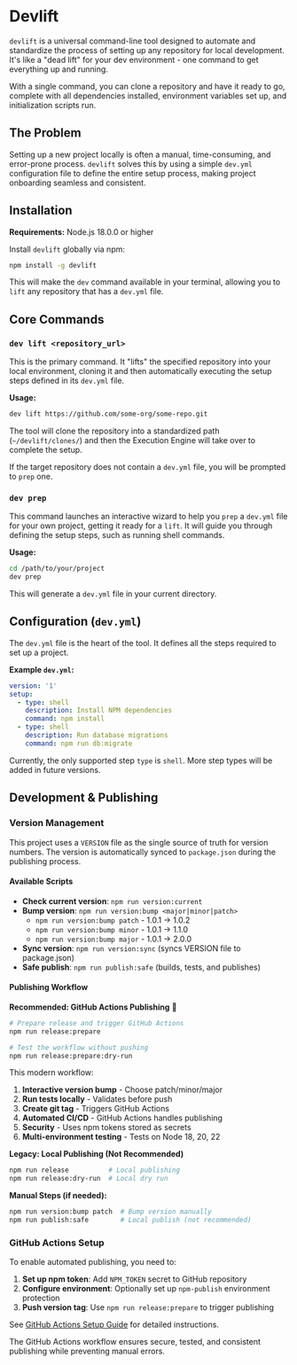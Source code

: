 # Devlift

`devlift` is a universal command-line tool designed to automate and standardize the process of setting up any repository for local development. It's like a "dead lift" for your dev environment - one command to get everything up and running.

With a single command, you can clone a repository and have it ready to go, complete with all dependencies installed, environment variables set up, and initialization scripts run.

## The Problem
Setting up a new project locally is often a manual, time-consuming, and error-prone process. `devlift` solves this by using a simple `dev.yml` configuration file to define the entire setup process, making project onboarding seamless and consistent.

## Installation

**Requirements:** Node.js 18.0.0 or higher

Install `devlift` globally via npm:

```bash
npm install -g devlift
```

This will make the `dev` command available in your terminal, allowing you to `lift` any repository that has a `dev.yml` file.

## Core Commands

### `dev lift <repository_url>`
This is the primary command. It "lifts" the specified repository into your local environment, cloning it and then automatically executing the setup steps defined in its `dev.yml` file.

**Usage:**
```bash
dev lift https://github.com/some-org/some-repo.git
```
The tool will clone the repository into a standardized path (`~/devlift/clones/`) and then the Execution Engine will take over to complete the setup.

If the target repository does not contain a `dev.yml` file, you will be prompted to `prep` one.

### `dev prep`
This command launches an interactive wizard to help you `prep` a `dev.yml` file for your own project, getting it ready for a `lift`. It will guide you through defining the setup steps, such as running shell commands.

**Usage:**
```bash
cd /path/to/your/project
dev prep
```
This will generate a `dev.yml` file in your current directory.

## Configuration (`dev.yml`)

The `dev.yml` file is the heart of the tool. It defines all the steps required to set up a project.

**Example `dev.yml`:**
```yaml
version: '1'
setup:
  - type: shell
    description: Install NPM dependencies
    command: npm install
  - type: shell
    description: Run database migrations
    command: npm run db:migrate
```

Currently, the only supported step `type` is `shell`. More step types will be added in future versions.

## Development & Publishing

### Version Management

This project uses a `VERSION` file as the single source of truth for version numbers. The version is automatically synced to `package.json` during the publishing process.

#### Available Scripts

- **Check current version**: `npm run version:current`
- **Bump version**: `npm run version:bump <major|minor|patch>`
  - `npm run version:bump patch` - 1.0.1 → 1.0.2
  - `npm run version:bump minor` - 1.0.1 → 1.1.0
  - `npm run version:bump major` - 1.0.1 → 2.0.0
- **Sync version**: `npm run version:sync` (syncs VERSION file to package.json)
- **Safe publish**: `npm run publish:safe` (builds, tests, and publishes)

#### Publishing Workflow

**Recommended: GitHub Actions Publishing** 🚀
```bash
# Prepare release and trigger GitHub Actions
npm run release:prepare

# Test the workflow without pushing
npm run release:prepare:dry-run
```

This modern workflow:
1. **Interactive version bump** - Choose patch/minor/major
2. **Run tests locally** - Validates before push  
3. **Create git tag** - Triggers GitHub Actions
4. **Automated CI/CD** - GitHub Actions handles publishing
5. **Security** - Uses npm tokens stored as secrets
6. **Multi-environment testing** - Tests on Node 18, 20, 22

**Legacy: Local Publishing (Not Recommended)**
```bash
npm run release          # Local publishing 
npm run release:dry-run  # Local dry run
```

**Manual Steps (if needed):**
```bash
npm run version:bump patch  # Bump version manually
npm run publish:safe        # Local publish (not recommended)
```

### GitHub Actions Setup

To enable automated publishing, you need to:

1. **Set up npm token**: Add `NPM_TOKEN` secret to GitHub repository
2. **Configure environment**: Optionally set up `npm-publish` environment protection
3. **Push version tag**: Use `npm run release:prepare` to trigger publishing

See [GitHub Actions Setup Guide](docs/github-actions-setup.md) for detailed instructions.

The GitHub Actions workflow ensures secure, tested, and consistent publishing while preventing manual errors. 